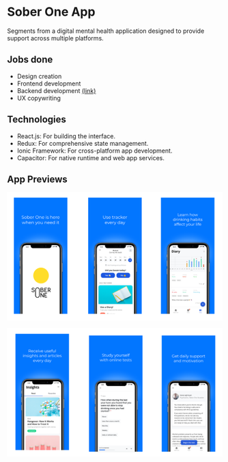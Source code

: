 # Sober One App

Segments from a digital mental health application designed to provide support across multiple platforms.

## Jobs done

- Design creation
- Frontend development
- Backend development [(link)](../api/)
- UX copywriting

## Technologies

- React.js: For building the interface.
- Redux: For comprehensive state management.
- Ionic Framework: For cross-platform app development.
- Capacitor: For native runtime and web app services.

## App Previews

![SoberOneApp1](previews/SoberOneApp1.png)

![SoberOneApp2](previews/SoberOneApp2.png)
